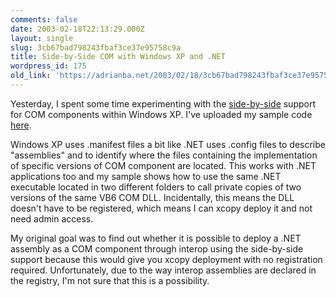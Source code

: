 ```yaml
---
comments: false
date: 2003-02-18T22:13:29.000Z
layout: single
slug: 3cb67bad798243fbaf3ce37e95758c9a
title: Side-by-Side COM with Windows XP and .NET
wordpress_id: 175
old_link: 'https://adrianba.net/2003/02/18/3cb67bad798243fbaf3ce37e95758c9a/'
---
```

Yesterday, I spent some time experimenting with the
[
side-by-side](http://msdn.microsoft.com/library/en-us/dnwxp/html/sidexsidewinxp.asp) support for COM components within Windows XP. I've
uploaded my sample code
[
here](/software/download/SxSTest.zip).

Windows XP uses .manifest files a bit like .NET uses .config
files to describe "assemblies" and to identify where the files
containing the implementation of specific versions of COM component
are located. This works with .NET applications too and my sample
shows how to use the same .NET executable located in two different
folders to call private copies of two versions of the same VB6 COM
DLL. Incidentally, this means the DLL doesn't have to be
registered, which means I can xcopy deploy it and not need admin
access.

My original goal was to find out whether it is possible to
deploy a .NET assembly as a COM component through interop
using the side-by-side support because this would give you xcopy
deployment with no registration required. Unfortunately, due to the
way interop assemblies are declared in the registry, I'm not
sure that this is a possibility.
